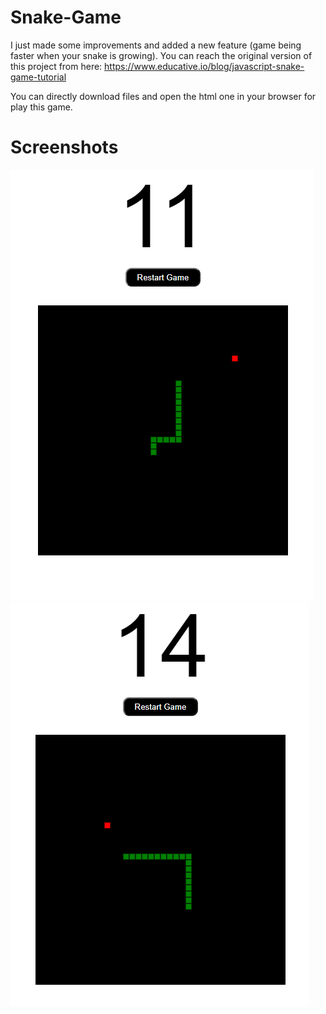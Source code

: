 # Snake-Game
I just made some improvements and added a new feature (game being faster when your snake is growing). You can reach the original version of this project from here: https://www.educative.io/blog/javascript-snake-game-tutorial
<p>You can directly download files and open the html one in your browser for play this game.</p>
<h1>Screenshots</h1>
<img src="https://github.com/SerhatPolat/Snake-Game/blob/main/screenshots-of-game/Ekran%20G%C3%B6r%C3%BCnt%C3%BCs%C3%BC%20(55).png">
<img src="https://github.com/SerhatPolat/Snake-Game/blob/main/screenshots-of-game/Ekran%20G%C3%B6r%C3%BCnt%C3%BCs%C3%BC%20(56).png">

